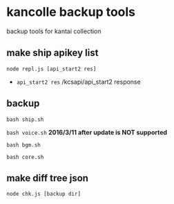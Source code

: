 # kancolle backup tools
backup tools for kantai collection


## make ship apikey list
`node repl.js [api_start2 res]`
* `api_start2 res` /kcsapi/api\_start2 response

## backup
`bash ship.sh`

`bash voice.sh` **2016/3/11 after update is NOT supported**

`bash bgm.sh`

`bash core.sh`

## make diff tree json
`node chk.js [backup dir]`
